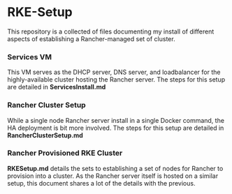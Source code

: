 # RKE-Setup

This repository is a collected of files documenting my install of different aspects of establishing a Rancher-managed set of cluster.

### Services VM
This VM serves as the DHCP server, DNS server, and loadbalancer for the highly-available cluster hosting the Rancher server. The steps for this setup are detailed in **ServicesInstall.md**

### Rancher Cluster Setup
While a single node Rancher server install in a single Docker command, the HA deployment is bit more involved. The steps for this setup are detailed in **RancherClusterSetup.md**

### Rancher Provisioned RKE Cluster
**RKESetup.md** details the sets to establishing a set of nodes for Rancher to provision into a cluster. As the Rancher server itself is hosted on a similar setup, this document shares a lot of the details with the previous.
